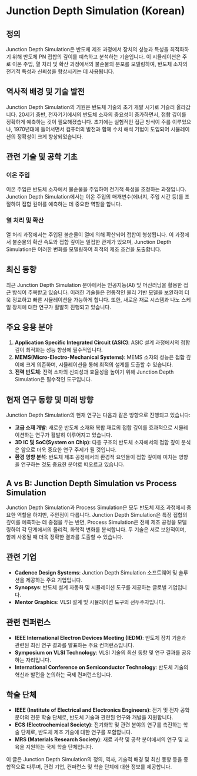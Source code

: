 # Junction Depth Simulation (Korean)

## 정의

Junction Depth Simulation은 반도체 제조 과정에서 장치의 성능과 특성을 최적화하기 위해 반도체 PN 접합의 깊이를 예측하고 분석하는 기술입니다. 이 시뮬레이션은 주로 이온 주입, 열 처리 및 확산 과정에서의 불순물의 분포를 모델링하여, 반도체 소자의 전기적 특성과 신뢰성을 향상시키는 데 사용됩니다.

## 역사적 배경 및 기술 발전

Junction Depth Simulation의 기원은 반도체 기술의 초기 개발 시기로 거슬러 올라갑니다. 20세기 중반, 전자기기에서의 반도체 소자의 중요성이 증가하면서, 접합 깊이를 정확하게 예측하는 것이 필요해졌습니다. 초기에는 실험적인 접근 방식이 주를 이루었으나, 1970년대에 들어서면서 컴퓨터의 발전과 함께 수치 해석 기법이 도입되어 시뮬레이션의 정확성이 크게 향상되었습니다.

## 관련 기술 및 공학 기초

### 이온 주입

이온 주입은 반도체 소자에서 불순물을 주입하여 전기적 특성을 조정하는 과정입니다. Junction Depth Simulation에서는 이온 주입의 매개변수(에너지, 주입 시간 등)를 조절하여 접합 깊이를 예측하는 데 중요한 역할을 합니다.

### 열 처리 및 확산

열 처리 과정에서는 주입된 불순물이 열에 의해 확산되어 접합이 형성됩니다. 이 과정에서 불순물의 확산 속도와 접합 깊이는 밀접한 관계가 있으며, Junction Depth Simulation은 이러한 변화를 모델링하여 최적의 제조 조건을 도출합니다.

## 최신 동향

최근 Junction Depth Simulation 분야에서는 인공지능(AI) 및 머신러닝을 활용한 접근 방식이 주목받고 있습니다. 이러한 기술들은 전통적인 물리 기반 모델을 보완하여 더욱 정교하고 빠른 시뮬레이션을 가능하게 합니다. 또한, 새로운 재료 시스템과 나노 스케일 장치에 대한 연구가 활발히 진행되고 있습니다.

## 주요 응용 분야

1. **Application Specific Integrated Circuit (ASIC)**: ASIC 설계 과정에서의 접합 깊이 최적화는 성능 향상에 필수적입니다.
2. **MEMS(Micro-Electro-Mechanical Systems)**: MEMS 소자의 성능은 접합 깊이에 크게 의존하며, 시뮬레이션을 통해 최적의 설계를 도출할 수 있습니다.
3. **전력 반도체**: 전력 소자의 신뢰성과 효율성을 높이기 위해 Junction Depth Simulation은 필수적인 도구입니다.

## 현재 연구 동향 및 미래 방향

Junction Depth Simulation의 현재 연구는 다음과 같은 방향으로 진행되고 있습니다:

- **고급 소재 개발**: 새로운 반도체 소재와 복합 재료의 접합 깊이를 효과적으로 시뮬레이션하는 연구가 활발히 이루어지고 있습니다.
- **3D IC 및 SoC(System on Chip)**: 다층 구조의 반도체 소자에서의 접합 깊이 분석은 앞으로 더욱 중요한 연구 주제가 될 것입니다.
- **환경 영향 분석**: 반도체 제조 공정에서의 환경적 요인들이 접합 깊이에 미치는 영향을 연구하는 것도 중요한 분야로 떠오르고 있습니다.

## A vs B: Junction Depth Simulation vs Process Simulation

Junction Depth Simulation과 Process Simulation은 모두 반도체 제조 과정에서 중요한 역할을 하지만, 주안점이 다릅니다. Junction Depth Simulation은 특정 접합의 깊이를 예측하는 데 중점을 두는 반면, Process Simulation은 전체 제조 공정을 모델링하여 각 단계에서의 물리적, 화학적 변화를 분석합니다. 두 기술은 서로 보완적이며, 함께 사용될 때 더욱 정확한 결과를 도출할 수 있습니다.

## 관련 기업

- **Cadence Design Systems**: Junction Depth Simulation 소프트웨어 및 솔루션을 제공하는 주요 기업입니다.
- **Synopsys**: 반도체 설계 자동화 및 시뮬레이션 도구를 제공하는 글로벌 기업입니다.
- **Mentor Graphics**: VLSI 설계 및 시뮬레이션 도구의 선두주자입니다.

## 관련 컨퍼런스

- **IEEE International Electron Devices Meeting (IEDM)**: 반도체 장치 기술과 관련된 최신 연구 결과를 발표하는 주요 컨퍼런스입니다.
- **Symposium on VLSI Technology**: VLSI 기술의 최신 동향 및 연구 결과를 공유하는 자리입니다.
- **International Conference on Semiconductor Technology**: 반도체 기술의 혁신과 발전을 논의하는 국제 컨퍼런스입니다.

## 학술 단체

- **IEEE (Institute of Electrical and Electronics Engineers)**: 전기 및 전자 공학 분야의 전문 학술 단체로, 반도체 기술과 관련된 연구와 개발을 지원합니다.
- **ECS (Electrochemical Society)**: 전기화학 및 관련 분야의 연구를 촉진하는 학술 단체로, 반도체 제조 기술에 대한 연구를 포함합니다.
- **MRS (Materials Research Society)**: 재료 과학 및 공학 분야에서의 연구 및 교육을 지원하는 국제 학술 단체입니다.

이 글은 Junction Depth Simulation의 정의, 역사, 기술적 배경 및 최신 동향 등을 종합적으로 다루며, 관련 기업, 컨퍼런스 및 학술 단체에 대한 정보를 제공합니다.